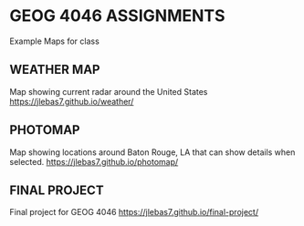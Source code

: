 # GEOG 4046 ASSIGNMENTS
Example Maps for class

## WEATHER MAP
Map showing current radar around the United States
<https://jlebas7.github.io/weather/>

## PHOTOMAP
Map showing locations around Baton Rouge, LA that can show details when selected.
<https://jlebas7.github.io/photomap/>

## FINAL PROJECT
Final project for GEOG 4046
<https://jlebas7.github.io/final-project/>
